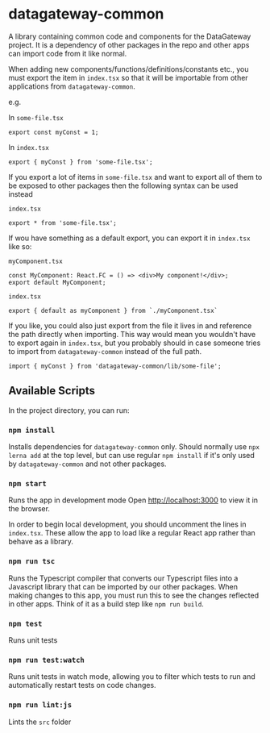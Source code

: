 # datagateway-common

A library containing common code and components for the DataGateway project.
It is a dependency of other packages in the repo and other apps can import code from it
like normal.

When adding new components/functions/definitions/constants etc., you must export the item
in `index.tsx` so that it will be importable from other applications from `datagateway-common`.

e.g.

In `some-file.tsx`

```
export const myConst = 1;
```

In `index.tsx`

```
export { myConst } from 'some-file.tsx';
```

If you export a lot of items in `some-file.tsx` and want to export all of them to be exposed to other packages
then the following syntax can be used instead

`index.tsx`

```
export * from 'some-file.tsx';
```

If wou have something as a default export, you can export it in `index.tsx` like so:

`myComponent.tsx`

```
const MyComponent: React.FC = () => <div>My component!</div>;
export default MyComponent;
```

`index.tsx`

```
export { default as myComponent } from `./myComponent.tsx`
```

If you like, you could also just export from the file it lives in and reference the path directly
when importing. This way would mean you wouldn't have to export again in `index.tsx`, but you probably
should in case someone tries to import from `datagateway-common` instead of the full path.

```
import { myConst } from 'datagateway-common/lib/some-file';
```

## Available Scripts

In the project directory, you can run:

### `npm install`

Installs dependencies for `datagateway-common` only. Should normally use `npx lerna add` at the
top level, but can use regular `npm install` if it's only used by `datagateway-common` and not other
packages.

### `npm start`

Runs the app in development mode
Open [http://localhost:3000](http://localhost:3000) to view it in the browser.

In order to begin local development, you should uncomment the lines in `index.tsx`.
These allow the app to load like a regular React app rather than behave as a library.

### `npm run tsc`

Runs the Typescript compiler that converts our Typescript files into a Javascript library
that can be imported by our other packages. When making changes to this app, you must run
this to see the changes reflected in other apps. Think of it as a build step like `npm run build`.

### `npm test`

Runs unit tests

### `npm run test:watch`

Runs unit tests in watch mode, allowing you to filter which tests to run and automatically restart tests on code changes.

### `npm run lint:js`

Lints the `src` folder
